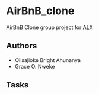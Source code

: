 # AirBnB_clone
AirBnB Clone group project for ALX


## Authors
- Olisajioke Bright Ahunanya
- Grace O. Nweke

## Tasks 
